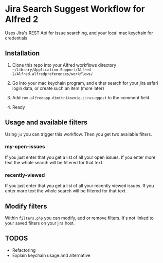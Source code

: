 # Jira Search Suggest Workflow for Alfred 2

Uses Jira's REST Api for issue searching, and your local mac keychain for credentials

## Installation

1. Clone this repo into your Alfred workflows directory `~/Library/Application Support/Alfred 2/Alfred.alfredpreferences/workflows/`

2. Go into your mac keychain program, and either search for your jira safari login data, or create such an item (more later)

3. Add `com.alfredapp.dimitrikoenig.jirasuggest` to the comment field

4. Ready

## Usage and available filters

Using `js` you can trigger this workflow. Then you get two available filters.

### my-open-issues

If you just enter that you get a list of all your open issues. If you enter more text the whole search will be filtered for that text.

### recently-viewed

If you just enter that you get a list of all your recently viewed issues. If you enter more text the whole search will be filtered for that text.

## Modify filters

Within `filters.php` you can modify, add or remove filters. It's not linked to your saved filters on your jira host.

## TODOS

* Refactoring
* Explain keychain usage and alternative